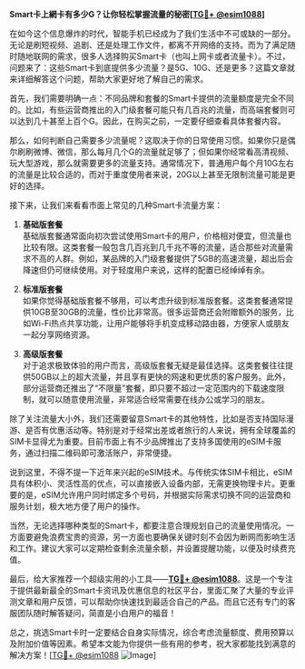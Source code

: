 **Smart卡上網卡有多少G？让你轻松掌握流量的秘密[[TG💪+ @esim1088](https://t.me/s/esim1088)]**

在如今这个信息爆炸的时代，智能手机已经成为了我们生活中不可或缺的一部分。无论是刷短视频、追剧、还是处理工作文件，都离不开网络的支持。而为了满足随时随地联网的需求，很多人选择购买Smart卡（也叫上网卡或者流量卡）。不过，问题来了：这些Smart卡到底提供多少流量？是5G、10G、还是更多？这篇文章就来详细解答这个问题，帮助大家更好地了解自己的需求。

首先，我们需要明确一点：不同品牌和套餐的Smart卡提供的流量额度是完全不同的。比如，有些运营商推出的入门级套餐可能只有几百兆的流量，而高端套餐则可以达到几十甚至上百个G。因此，在购买之前，一定要仔细查看具体套餐内容。

那么，如何判断自己需要多少流量呢？这取决于你的日常使用习惯。如果你只是偶尔刷刷微博、微信，那么每月几个G的流量就足够了；但如果你经常看高清视频、玩大型游戏，那么就需要更多的流量支持。通常情况下，普通用户每个月10G左右的流量是比较合适的，而对于重度使用者来说，20G以上甚至无限制流量可能是更好的选择。

接下来，让我们来看看市面上常见的几种Smart卡流量方案：

1. **基础版套餐**  
   基础版套餐通常面向初次尝试使用Smart卡的用户，价格相对便宜，但流量也比较有限。这类套餐一般包含几百兆到几千兆不等的流量，适合那些对流量需求不高的人群。例如，某品牌的入门级套餐提供了5GB的高速流量，超出后会降速但仍可继续使用。对于轻度用户来说，这样的配置已经绰绰有余。

2. **标准版套餐**  
   如果你觉得基础版套餐不够用，可以考虑升级到标准版套餐。这类套餐通常提供10GB至30GB的流量，性价比非常高。很多运营商还会附赠额外的服务，比如Wi-Fi热点共享功能，让用户能够将手机变成移动路由器，方便家人或朋友一起分享网络资源。

3. **高级版套餐**  
   对于追求极致体验的用户而言，高级版套餐无疑是最佳选择。这类套餐往往提供50GB以上的超大流量，并且享有更快的网速和更优质的客户服务。此外，部分运营商还推出了“不限量”套餐，即只要不超过一定范围内的下载速度限制，就可以随意使用流量，非常适合经常需要在线办公或学习的朋友。

除了关注流量大小外，我们还需要留意Smart卡的其他特性，比如是否支持国际漫游、是否有优惠活动等。特别是对于经常出差或者旅行的人来说，拥有全球覆盖的SIM卡显得尤为重要。目前市面上有不少品牌推出了支持多国使用的eSIM卡服务，通过扫描二维码即可激活账户，非常便捷。

说到这里，不得不提一下近年来兴起的eSIM技术。与传统实体SIM卡相比，eSIM具有体积小、灵活性高的优点，可以直接嵌入设备内部，无需更换物理卡片。更重要的是，eSIM允许用户同时绑定多个号码，并根据实际需求切换不同的运营商和服务计划，极大地方便了用户的操作。

当然，无论选择哪种类型的Smart卡，都要注意合理规划自己的流量使用情况。一方面要避免浪费宝贵的资源，另一方面也要确保关键时刻不会因为断网而影响生活和工作。建议大家可以定期检查剩余流量余额，并设置提醒功能，以便及时续费充值。

最后，给大家推荐一个超级实用的小工具——[**TG💪+ @esim1088**](https://t.me/s/esim1088)。这是一个专注于提供最新最全的Smart卡资讯及优惠信息的社区平台，里面汇聚了大量的专业评测文章和用户反馈，可以帮助你快速找到最适合自己的产品。而且它还有专门的客服团队随时解答疑问，简直是小白用户的福音！

总之，挑选Smart卡时一定要结合自身实际情况，综合考虑流量额度、费用预算以及附加价值等因素。希望本文能为你提供一些有用的参考，祝大家都能找到满意的解决方案！[[TG💪+ @esim1088](https://t.me/s/esim1088) ![Image](https://i.postimg.cc/4NQfJmqS/Snipaste-2025-05-13-00-14-12.png)]